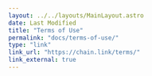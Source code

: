 ```yaml
---
layout: ../../layouts/MainLayout.astro
date: Last Modified
title: "Terms of Use"
permalink: "docs/terms-of-use/"
type: "link"
link_url: "https://chain.link/terms/"
link_external: true
---
```

